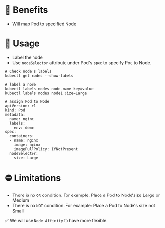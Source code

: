 # 🌈 Benefits

- Will map Pod to specified Node

# 💎 Usage

- Label the node
- Use `nodeSelector` attribute under Pod's `spec` to specify Pod to Node.

```
# Check node's labels
kubectl get nodes --show-labels

# label a node
kubectl labels nodes node-name key=value
kubectl labels nodes node1 size=Large

# assign Pod to Node
apiVersion: v1
kind: Pod
metadata:
  name: nginx
  labels:
    env: demo
spec:
  containers:
  - name: nginx
    image: nginx
    imagePullPolicy: IfNotPresent
  nodeSelector:
    size: Large
```

# ⛔️ Limitations

- There is no `OR` condition. For example: Place a Pod to Node'size Large or
  Medium
- There is no `NOT` condition. For example: Place a Pod to Node's size not Small

✅ We will use `Node Affinity` to have more flexible.
